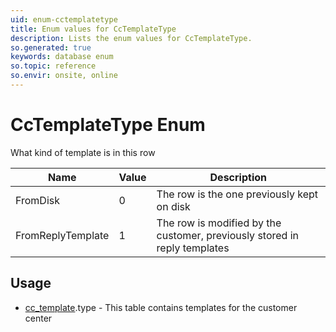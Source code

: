 ```yaml
---
uid: enum-cctemplatetype
title: Enum values for CcTemplateType
description: Lists the enum values for CcTemplateType.
so.generated: true
keywords: database enum
so.topic: reference
so.envir: onsite, online
---
```


# CcTemplateType Enum

What kind of template is in this row

| Name | Value | Description |
|------|-------|-------------|
|FromDisk|0|The row is the one previously kept on disk|
|FromReplyTemplate|1|The row is modified by the customer, previously stored in reply templates|

## Usage

* [cc_template](../cc-template.md).type - This table contains templates for the customer center

